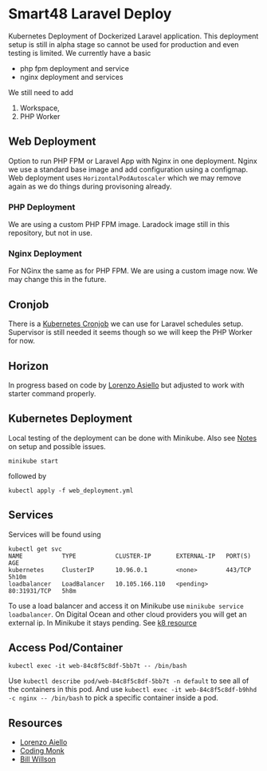 # Smart48 Laravel Deploy

Kubernetes Deployment of Dockerized Laravel application. This deployment setup is still in alpha stage so cannot be used for production and even testing is limited. We currently have a basic

- php fpm deployment and service
- nginx deployment and services

We still need to add 
1. Workspace,
2. PHP Worker


## Web Deployment

Option to run PHP FPM or Laravel App with Nginx in one deployment. Nginx we use a standard base image and add configuration using a configmap. Web deployment uses `HorizontalPodAutoscaler` which we may remove again as we do things during provisoning already.

### PHP Deployment

We are using a custom PHP FPM image. Laradock image still in this repository, but not in use.

### Nginx Deployment

For NGinx the same as for PHP FPM. We are using a custom image now. We may change this in the future.

## Cronjob

There is a [Kubernetes Cronjob](https://kubernetes.io/docs/concepts/workloads/controllers/cron-jobs/) we can use for Laravel schedules setup. Supervisor is still needed it seems though so we will keep the PHP Worker for now.

## Horizon

In progress based on code by [Lorenzo Asiello](https://lorenzo.aiello.family/running-laravel-on-kubernetes/) but adjusted to work with starter command properly.

## Kubernetes Deployment

Local testing of the deployment can be done with Minikube. Also see [Notes](Notes.md) on setup and possible issues.

```
minikube start
```

followed by 

```
kubectl apply -f web_deployment.yml
```

## Services

Services will be found using

```
kubectl get svc    
NAME           TYPE           CLUSTER-IP       EXTERNAL-IP   PORT(S)        AGE
kubernetes     ClusterIP      10.96.0.1        <none>        443/TCP        5h10m
loadbalancer   LoadBalancer   10.105.166.110   <pending>     80:31931/TCP   5h8m
```

To use a load balancer and access it on Minikube use `minikube service loadbalancer`. On Digital Ocean and other cloud providers you will get an external ip. In Minikube it stays pending. See [k8 resource](https://kubernetes.io/docs/tutorials/hello-minikube/#create-a-service)


## Access Pod/Container

```
kubectl exec -it web-84c8f5c8df-5bb7t -- /bin/bash
```

Use `kubectl describe pod/web-84c8f5c8df-5bb7t -n default` to see all of the containers in this pod. And use `kubectl exec -it web-84c8f5c8df-b9hhd -c nginx -- /bin/bash` to pick a specific container inside a pod.

## Resources

- [Lorenzo Aiello](https://lorenzo.aiello.family/running-laravel-on-kubernetes/)
- [Coding Monk](https://gist.github.com/CodingMonkTech/cafec3a17d2d29f595b01d5b394b0478/)
- [Bill Willson](https://github.com/BillWilson/laravel-k8s-demo/)